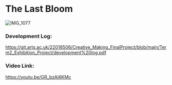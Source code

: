 # The Last Bloom
![IMG_1077](https://git.arts.ac.uk/storage/user/502/files/70975e9a-69c7-4b88-a6f2-83940f0e9f17)


### Development Log:
https://git.arts.ac.uk/22018506/Creative_Making_FinalProject/blob/main/Term2_Exhibition_Project/development%20log.pdf

### Video Link:
https://youtu.be/GR_bzAj6KMc
